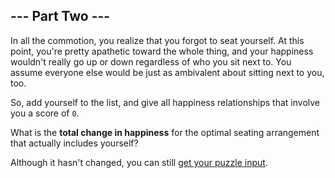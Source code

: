 ## --- Part Two ---

In all the commotion, you realize that you forgot to seat yourself. At this
point, you're pretty apathetic toward the whole thing, and your happiness
wouldn't really go up or down regardless of who you sit next to. You assume
everyone else would be just as ambivalent about sitting next to you, too.

So, add yourself to the list, and give all happiness relationships that involve
you a score of `0`.

What is the **total change in happiness** for the optimal seating arrangement
that actually includes yourself?

Although it hasn't changed, you can still
[get your puzzle input](../part1/input.txt).
